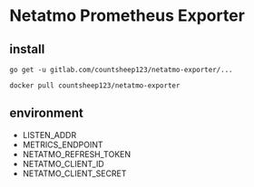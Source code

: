 # Netatmo Prometheus Exporter

## install

```
go get -u gitlab.com/countsheep123/netatmo-exporter/...
```

```
docker pull countsheep123/netatmo-exporter
```

## environment

* LISTEN_ADDR
* METRICS_ENDPOINT
* NETATMO_REFRESH_TOKEN
* NETATMO_CLIENT_ID
* NETATMO_CLIENT_SECRET
